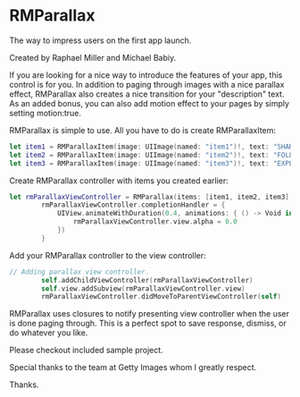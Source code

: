 # RMParallax
The way to impress users on the first app launch.

Created by Raphael Miller and Michael Babiy.

If you are looking for a nice way to introduce the features of your app, this control is for you. In addition to paging through images with a nice parallax effect, RMParallax also creates a nice transition for your "description" text. As an added bonus, you can also add motion effect to your pages by simply setting motion:true.

RMParallax is simple to use. All you have to do is create RMParallaxItem:

```swift
let item1 = RMParallaxItem(image: UIImage(named: "item1")!, text: "SHARE LIGHTBOXES WITH YOUR TEAM")
let item2 = RMParallaxItem(image: UIImage(named: "item2")!, text: "FOLLOW WORLD CLASS PHOTOGRAPHERS")
let item3 = RMParallaxItem(image: UIImage(named: "item3")!, text: "EXPLORE OUR COLLECTION BY CATEGORY")
```

Create RMParallax controller with items you created earlier:

```swift
let rmParallaxViewController = RMParallax(items: [item1, item2, item3], motion: false)
        rmParallaxViewController.completionHandler = {
            UIView.animateWithDuration(0.4, animations: { () -> Void in
                rmParallaxViewController.view.alpha = 0.0
            })
        }
```

Add your RMParallax controller to the view controller:

```swift
// Adding parallax view controller.
        self.addChildViewController(rmParallaxViewController)
        self.view.addSubview(rmParallaxViewController.view)
        rmParallaxViewController.didMoveToParentViewController(self)
```

RMParallax uses closures to notify presenting view controller when the user is done paging through. This is a perfect spot to save response, dismiss, or do whatever you like.

Please checkout included sample project. 

Special thanks to the team at Getty Images whom I greatly respect.

Thanks.
